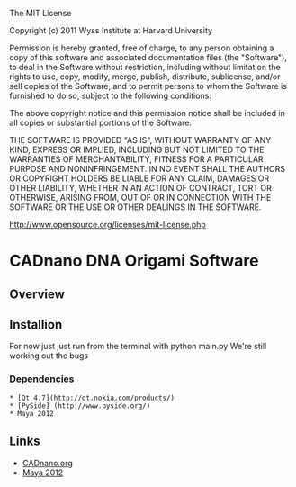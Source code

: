 The MIT License

Copyright (c) 2011 Wyss Institute at Harvard University

Permission is hereby granted, free of charge, to any person obtaining a copy
of this software and associated documentation files (the "Software"), to deal
in the Software without restriction, including without limitation the rights
to use, copy, modify, merge, publish, distribute, sublicense, and/or sell
copies of the Software, and to permit persons to whom the Software is
furnished to do so, subject to the following conditions:

The above copyright notice and this permission notice shall be included in
all copies or substantial portions of the Software.

THE SOFTWARE IS PROVIDED "AS IS", WITHOUT WARRANTY OF ANY KIND, EXPRESS OR
IMPLIED, INCLUDING BUT NOT LIMITED TO THE WARRANTIES OF MERCHANTABILITY,
FITNESS FOR A PARTICULAR PURPOSE AND NONINFRINGEMENT. IN NO EVENT SHALL THE
AUTHORS OR COPYRIGHT HOLDERS BE LIABLE FOR ANY CLAIM, DAMAGES OR OTHER
LIABILITY, WHETHER IN AN ACTION OF CONTRACT, TORT OR OTHERWISE, ARISING FROM,
OUT OF OR IN CONNECTION WITH THE SOFTWARE OR THE USE OR OTHER DEALINGS IN
THE SOFTWARE.

http://www.opensource.org/licenses/mit-license.php

# CADnano DNA Origami Software

## Overview

## Installion

For now just just run from the terminal with python main.py
We're still working out the bugs

### Dependencies

    * [Qt 4.7](http://qt.nokia.com/products/)
    * [PySide] (http://www.pyside.org/)
    * Maya 2012

## Links
* [CADnano.org](http://cadnano.org/)
* [Maya 2012](http://usa.autodesk.com/maya/)
